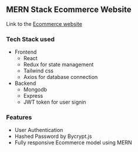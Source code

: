 ## MERN Stack Ecommerce Website

Link to the [Ecommerce website](https://ecommerce-d2ae5.web.app)

### Tech Stack used
  
* Frontend
   * React
   * Redux for state management
   * Tailwind css
   * Axios for database connection
* Backend
   * Mongodb
   * Express
   * JWT token for user signin


### Features


* User Authentication
* Hashed Password by Bycrypt.js
* Fully responsive Ecommerce model using MERN